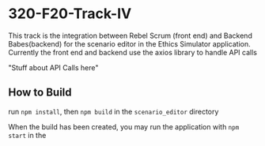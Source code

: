 # 320-F20-Track-IV


This track is the integration between Rebel Scrum (front end) and Backend Babes(backend) for the scenario editor in the Ethics Simulator application. Currently the front end and backend use the axios library to handle API calls

"Stuff about API Calls here"
## How to Build
run `npm install`, then `npm build` in the `scenario_editor` directory

When the build has been created, you may run the application with `npm start` in the 


